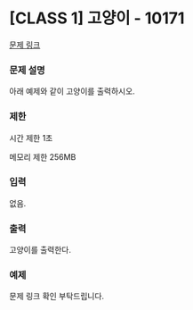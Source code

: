 # [CLASS 1] 고양이 - 10171

[문제 링크](https://www.acmicpc.net/problem/10171)

<!-- [블로그 링크](https://heui-yong.github.io/백준/post-백준-3052/) -->

### 문제 설명

<p>아래 예제와 같이 고양이를 출력하시오.</p>

### 제한

 <p>시간 제한 1초</p>
 <p>메모리 제한 256MB</p>

### 입력 

 <p>없음.</p>

### 출력 

 <p>고양이를 출력한다.</p>

### 예제 
문제 링크 확인 부탁드립니다.